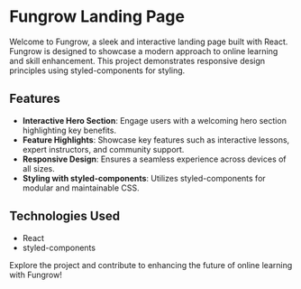 # Fungrow Landing Page

Welcome to Fungrow, a sleek and interactive landing page built with React. Fungrow is designed to showcase a modern approach to online learning and skill enhancement. This project demonstrates responsive design principles using styled-components for styling.

## Features

- **Interactive Hero Section**: Engage users with a welcoming hero section highlighting key benefits.
- **Feature Highlights**: Showcase key features such as interactive lessons, expert instructors, and community support.
- **Responsive Design**: Ensures a seamless experience across devices of all sizes.
- **Styling with styled-components**: Utilizes styled-components for modular and maintainable CSS.

## Technologies Used

- React
- styled-components

Explore the project and contribute to enhancing the future of online learning with Fungrow!
